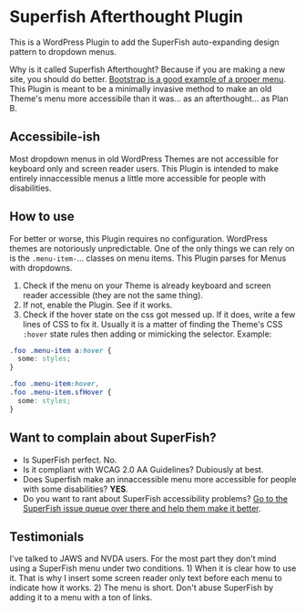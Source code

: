 # Superfish Afterthought Plugin

This is a WordPress Plugin to add the SuperFish auto-expanding design pattern to dropdown menus. 

Why is it called Superfish Afterthought? Because if you are making a new site, you should do better. [Bootstrap is a good example of a proper menu](https://getbootstrap.com/docs/4.0/components/navbar/).  This Plugin is meant to be a minimally invasive method to make an old Theme's menu more accessibile than it was... as an afterthought... as Plan B.

## Accessibile-ish

Most dropdown menus in old WordPress Themes are not accessible for keyboard only and screen reader users. This Plugin is intended to make entirely innaccessible menus a little more accessible for people with disabilities.

## How to use

For better or worse, this Plugin requires no configuration. WordPress themes are notoriously unpredictable. One of the only things we can rely on is the `.menu-item-`... classes on menu items. This Plugin parses for Menus with dropdowns.

1. Check if the menu on your Theme is already keyboard and screen reader accessible (they are not the same thing).
2. If not, enable the Plugin. See if it works.
3. Check if the hover state on the css got messed up.  If it does, write a few lines of CSS to fix it. Usually it is a matter of finding the Theme's CSS `:hover` state rules then adding or mimicking the selector. Example:

```css
.foo .menu-item a:hover {
  some: styles;
}
```

```css
.foo .menu-item:hover,
.foo .menu-item.sfHover {
  some: styles;
}
```

## Want to complain about SuperFish?

- Is SuperFish perfect. No. 
- Is it compliant with WCAG 2.0 AA Guidelines? Dubiously at best. 
- Does Superfish make an innaccessible menu more accessible for people with some disabilities? __YES__.
- Do you want to rant about SuperFish accessibility problems? [Go to the SuperFish issue queue over there and help them make it better](https://github.com/joeldbirch/superfish/issues).

## Testimonials 

I've talked to JAWS and NVDA users. For the most part they don't mind using a SuperFish menu under two conditions. 1) When it is clear how to use it. That is why I insert some screen reader only text before each menu to indicate how it works. 2) The menu is short. Don't abuse SuperFish by adding it to a menu with a ton of links. 
